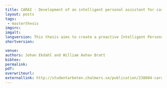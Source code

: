 ```yaml
---
title: CARAI - Development of an intelligent personal assistant for cars
layout: posts
tags:
 - masterthesis
imgsrc: 
imgalt: 
longversion: This thesis aims to create a proactive Intelligent Personal Assistant (IPA) within a car environment, utilizing location prediction and a face recognition to provide the context for that proactive behavior. A Dialogue Manager was implemented to provide a dialogue driven interface. This was realized as a multimodal interface using both voice and graphical input/output. The location prediction was realized with different neural networks to varying degrees of success. The project resulted in a prototype which acts like a proof of concept for a proactive IPA within a car environment, the prototype demonstrated the proactive behavior that the thesis aimed for. However most of the modules that make up the prototype, excluding face recognition, do not preform well enough to be considered complete, but they do demonstrate a proof of concept.
shortversion:

venue: 
authors: Johan Ekdahl and William Axhav Bratt
bibtex: 
permalink:
pdf: 
overwriteurl: 
externallink: http://studentarbeten.chalmers.se/publication/238604-carai-development-of-an-intelligent-personal-assistant-for-cars
---
```


